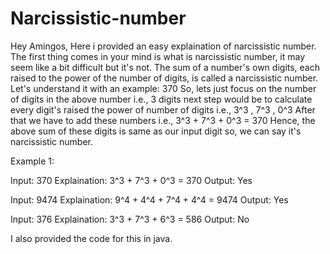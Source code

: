# Narcissistic-number
Hey Amingos, Here i provided an easy explaination of narcissistic number.
The first thing comes in your mind is what is narcissistic number, it may seem like a bit difficult but it's not.
The sum of a number's own digits, each raised to the power of the number of digits, is called a narcissistic number. 
Let's understand it with an example: 370
So, lets just focus on the number of digits in the above number i.e., 3 digits
next step would be to calculate every digit's raised the power of number of digits i.e., 3^3 , 7^3 , 0^3
After that we have to add these numbers i.e., 3^3 + 7^3 + 0^3 = 370
Hence, the above sum of these digits is same as our input digit so, we can say it's narcissistic number.

Example 1:

Input: 370
Explaination: 3^3 + 7^3 + 0^3 = 370
Output: Yes

Input: 9474
Explaination: 9^4 + 4^4 + 7^4 + 4^4 = 9474
Output: Yes

Input: 376
Explaination: 3^3 + 7^3 + 6^3 = 586
Output: No


I also provided the code for this in java. 



